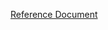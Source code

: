 [Reference Document]((https://learn.microsoft.com/en-us/sql/linux/tutorial-restore-backup-in-sql-server-container?view=sql-server-ver16))